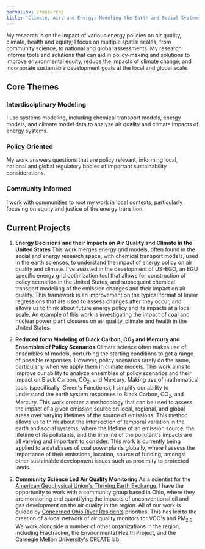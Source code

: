 ```yaml
---
permalink: /research/
title: "Climate, Air, and Energy: Modeling the Earth and Social Systems"
---
```

My research is on the impact of various energy policies on air quality, climate, health and equity; I focus on multiple spatial scales, from community science, to national and global assessments. My research informs tools and solutions that can aid in policy-making and solutions to improve environmental equity, reduce the impacts of climate change, and incorporate sustainable development goals at the local and global scale.

## Core Themes 
### Interdisciplinary Modeling
I use systems modeling, including chemical transport models, energy models, and climate model data to analyze air quality and climate impacts of energy systems.

### Policy Oriented
My work answers questions that are policy relevant, informing local, national and global regulatory bodies of important sustainability considerations.

### Community Informed
I work with communities to root my work in local contexts, particularly focusing on equity and justice of the energy transition.


## Current Projects

1. **Energy Decisions and their Impacts on Air Quality and Climate in the United States** 
This work merges energy grid models, often found in the social and energy research space, with chemical transport models, used in the earth sciences, to understand the impact of energy policy on air quality and climate. I've assisted in the development of US-EGO, an EGU specific energy grid optimization tool that allows for construction of policy scenarios in the United States, and subsequent chemical transport modelling of the emission changes and their impact on air quality. This framework is an improvement on the typical format of linear regressions that are used to assess changes after they occur, and allows us to think about future energy policy and its impacts at a local scale. An example of this work is investigating the impact of coal and nuclear power plant closures on air quality, climate and health in the United States.

2. **Reduced form Modeling of Black Carbon, CO$_2$ and Mercury and Ensembles of Policy Scenarios**
Climate science often makes use of ensembles of models, perturbing the starting conditions to get a range of possible responses. However, policy scenarios rarely do the same, particularly when we apply them in climate models. This work aims to improve our ability to analyze ensembles of policy scenarios and their impact on Black Carbon, CO$_2$, and Mercury. Making use of mathematical tools (specifically, Green's Functions), I simplify our ability to understand the earth system responses to Black Carbon, CO$_2$, and Mercury. This work creates a methodology that can be used to assess the impact of a given emission source on local, regional, and global areas over varying lifetimes of the source of emissions. This method allows us to think about the intersection of temporal variation in the earth and social systems, where the lifetime of an emission source, the lifetime of its pollutants, and the timeline of the pollutant's impacts are all varying and important to consider. This work is currently being applied to a databases of coal powerplants globally, where I assess the importance of their emissions, location, source of funding, amongst other sustainable development issues such as proximity to protected lands. 

3. **Community Science Led Air Quality Monitoring**
As a scientist for the [American Geophysical Union's Thriving Earth Exchange](https://thrivingearthexchange.org/), I have the opportunity to work with a community group based in Ohio, where they are monitoring and quantifying the impacts of unconventional oil and gas development on the air quality in the region. All of our work is guided by [Concerned Ohio River Residents](https://www.concernedohioriverresidents.org/) priorities. This has led to the creation of a local network of air quality monitors for VOC's and PM$_{2.5}$. We work alongside a number of other organizations in the region, including Fractracker, the Environmental Health Project, and the Carnegie Mellon University's CREATE lab. 




